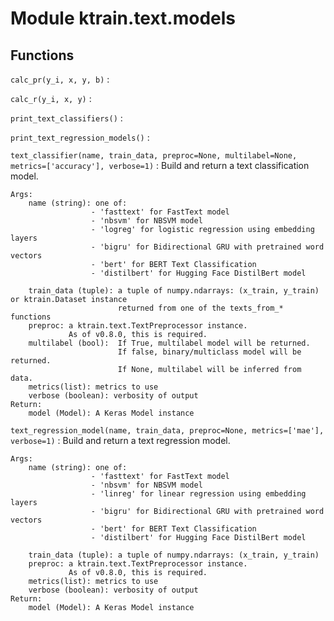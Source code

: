 Module ktrain.text.models
=========================

Functions
---------

    
`calc_pr(y_i, x, y, b)`
:   

    
`calc_r(y_i, x, y)`
:   

    
`print_text_classifiers()`
:   

    
`print_text_regression_models()`
:   

    
`text_classifier(name, train_data, preproc=None, multilabel=None, metrics=['accuracy'], verbose=1)`
:   Build and return a text classification model.
    
    Args:
        name (string): one of:
                      - 'fasttext' for FastText model
                      - 'nbsvm' for NBSVM model  
                      - 'logreg' for logistic regression using embedding layers
                      - 'bigru' for Bidirectional GRU with pretrained word vectors
                      - 'bert' for BERT Text Classification
                      - 'distilbert' for Hugging Face DistilBert model
    
        train_data (tuple): a tuple of numpy.ndarrays: (x_train, y_train) or ktrain.Dataset instance
                            returned from one of the texts_from_* functions
        preproc: a ktrain.text.TextPreprocessor instance.
                 As of v0.8.0, this is required.
        multilabel (bool):  If True, multilabel model will be returned.
                            If false, binary/multiclass model will be returned.
                            If None, multilabel will be inferred from data.
        metrics(list): metrics to use
        verbose (boolean): verbosity of output
    Return:
        model (Model): A Keras Model instance

    
`text_regression_model(name, train_data, preproc=None, metrics=['mae'], verbose=1)`
:   Build and return a text regression model.
    
    Args:
        name (string): one of:
                      - 'fasttext' for FastText model
                      - 'nbsvm' for NBSVM model  
                      - 'linreg' for linear regression using embedding layers
                      - 'bigru' for Bidirectional GRU with pretrained word vectors
                      - 'bert' for BERT Text Classification
                      - 'distilbert' for Hugging Face DistilBert model
    
        train_data (tuple): a tuple of numpy.ndarrays: (x_train, y_train)
        preproc: a ktrain.text.TextPreprocessor instance.
                 As of v0.8.0, this is required.
        metrics(list): metrics to use
        verbose (boolean): verbosity of output
    Return:
        model (Model): A Keras Model instance